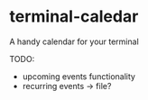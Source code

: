 # terminal-caledar
A handy calendar for your terminal

TODO: 
- upcoming events functionality
- recurring events -> file? 
